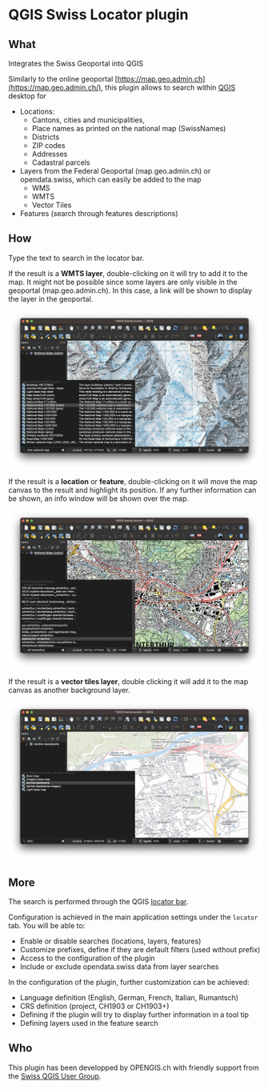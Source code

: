 # QGIS Swiss Locator plugin

## What 
Integrates the Swiss Geoportal into QGIS

Similarly to the online geoportal [https://map.geo.admin.ch](https://map.geo.admin.ch/), this plugin allows to search within [QGIS](https://qgis.org/) desktop for

* Locations:
   * Cantons, cities and municipalities,
   * Place names as printed on the national map (SwissNames)
   * Districts
   * ZIP codes
   * Addresses
   * Cadastral parcels
* Layers from the Federal Geoportal (map.geo.admin.ch) or opendata.swiss, which can easily be added to the map
   * WMS
   * WMTS
   * Vector Tiles
* Features (search through features descriptions)

## How

Type the text to search in the locator bar.

If the result is a **WMTS layer**, double-clicking on it will try to add it to the map. 
It might not be possible since some layers are only visible in the geoportal (map.geo.admin.ch).
In this case, a link will be shown to display the layer in the geoportal.

![WMTS layer search](./doc/wmts_search.png)

If the result is a **location** or **feature**, 
double-clicking on it will move the map canvas to the result and highlight its position.
If any further information can be shown, an info window will be shown over the map.

![Feature search](./doc/feature_search.png)

If the result is a **vector tiles layer**,
double clicking it will add it to the map canvas as another background layer.

![Vector Tiles layer search](./doc/vector_tiles_search.png)

## More

The search is performed through the QGIS [locator bar](https://qgis.org/en/site/forusers/visualchangelog30/#feature-locator-bar).

Configuration is achieved in the main application settings under the `locator` tab. You will be able to:
* Enable or disable searches (locations, layers, features)
* Customize prefixes, define if they are default filters (used without prefix)
* Access to the configuration of the plugin
* Include or exclude opendata.swiss data from layer searches

In the configuration of the plugin, further customization can be achieved:
* Language definition (English, German, French, Italian, Rumantsch)
* CRS definition (project, CH1903 or CH1903+)
* Defining if the plugin will try to display further information in a tool tip
* Defining layers used in the feature search

## Who

This plugin has been developped by OPENGIS.ch with friendly support from the [Swiss QGIS User Group](https://qgis.ch).
